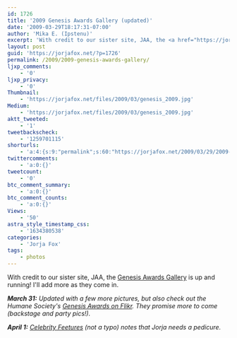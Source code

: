 ```yaml
---
id: 1726
title: '2009 Genesis Awards Gallery (updated)'
date: '2009-03-29T18:17:31-07:00'
author: 'Mika E. (Ipstenu)'
excerpt: 'With credit to our sister site, JAA, the <a href="https://jorjafox.net/gallery/awards/pub/20090329-ga/">Genesis Awards Gallery</a> is up and running!  I''ll add more as they come in.'
layout: post
guid: 'https://jorjafox.net/?p=1726'
permalink: /2009/2009-genesis-awards-gallery/
ljxp_comments:
    - '0'
ljxp_privacy:
    - '0'
Thumbnail:
    - 'https://jorjafox.net/files/2009/03/genesis_2009.jpg'
Medium:
    - 'https://jorjafox.net/files/2009/03/genesis_2009.jpg'
aktt_tweeted:
    - '1'
tweetbackscheck:
    - '1259701115'
shorturls:
    - 'a:4:{s:9:"permalink";s:60:"https://jorjafox.net/2009/03/29/2009-genesis-awards-gallery/";s:7:"tinyurl";s:25:"http://tinyurl.com/cjs4zd";s:4:"isgd";s:18:"http://is.gd/5399f";s:5:"bitly";s:20:"http://bit.ly/6s5q0u";}'
twittercomments:
    - 'a:0:{}'
tweetcount:
    - '0'
btc_comment_summary:
    - 'a:0:{}'
btc_comment_counts:
    - 'a:0:{}'
Views:
    - '50'
astra_style_timestamp_css:
    - '1634380538'
categories:
    - 'Jorja Fox'
tags:
    - photos
---
```


With credit to our sister site, JAA, the <a href="https://jorjafox.net/gallery/awards/pub/20090329-ga/">Genesis Awards Gallery</a> is up and running!  I'll add more as they come in.

<em><strong>March 31:</strong> Updated with a few more pictures, but also check out the Humane Society's <a href="http://www.flickr.com/photos/humanesociety/sets/72157616047971433/detail/">Genesis Awards on Flikr</a>.  They promise more to come (backstage and party pics!).</em>

<em><strong>April 1:</strong> <a href="http://www.celebrityfeetures.com/?p=6653">Celebrity Feetures</a> (not a typo) notes that Jorja needs a pedicure.</em>